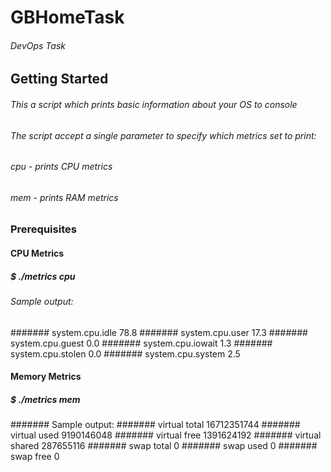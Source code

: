 # GBHomeTask
###### DevOps Task
## Getting Started
###### This a script which prints basic information about your OS to console
###### The script accept a single parameter to specify which metrics set to print:
###### cpu - prints CPU metrics
###### mem - prints RAM metrics
### Prerequisites
#### CPU Metrics
##### $ ./metrics cpu
###### Sample output:
####### system.cpu.idle 78.8
####### system.cpu.user 17.3
####### system.cpu.guest 0.0
####### system.cpu.iowait 1.3
####### system.cpu.stolen 0.0
####### system.cpu.system 2.5
#### Memory Metrics
##### $ ./metrics mem
####### Sample output:
####### virtual total 16712351744
####### virtual used 9190146048
####### virtual free 1391624192
####### virtual shared 287655116
####### swap total 0
####### swap used 0
####### swap free 0



